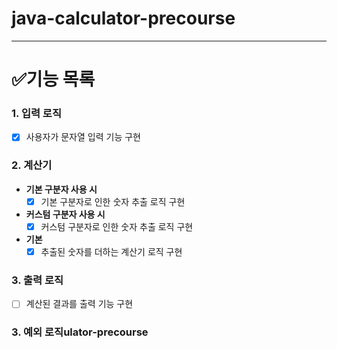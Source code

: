 # java-calculator-precourse

---

# ✅기능 목록

### 1. 입력 로직

- [x] 사용자가 문자열 입력 기능 구현

### 2. 계산기

- **기본 구분자 사용 시**
    - [x] 기본 구분자로 인한 숫자 추출 로직 구현
- **커스텀 구분자 사용 시**
    - [x] 커스텀 구분자로 인한 숫자 추출 로직 구현
- **기본**
    - [x] 추출된 숫자를 더하는 계산기 로직 구현

### 3. 출력 로직

- [ ] 계산된 결과를 출력 기능 구현

### 3. 예외 로직ulator-precourse